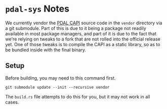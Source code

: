 # `pdal-sys` Notes

We currently vendor the [PDAL CAPI](https://github.com/PDAL/CAPI) source code in the `vendor` directory via a git submodule.
Part of this is due to it being a package not readily available in most package managers, 
and part of it is due to the fact that we're relying on tweaks to a fork that are not rolled into the official release yet.
One of those tweaks is to compile the CAPI as a static library, so as to be bundled inside with the final binary.

## Setup

Before building, you may need to this command first.

    git submodule update --init --recursive vendor

The `build.rs` file attempts to do this for you, but it may not work in all cases.
